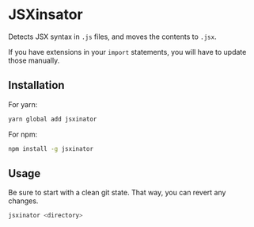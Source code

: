 # JSXinsator

Detects JSX syntax in `.js` files, and moves the contents to `.jsx`.

If you have extensions in your `import` statements, you will have to update those manually.

## Installation

For yarn:

```bash
yarn global add jsxinator
```

For npm:

```bash
npm install -g jsxinator
```

## Usage

Be sure to start with a clean git state. That way, you can revert any changes.

```bash
jsxinator <directory>
```
